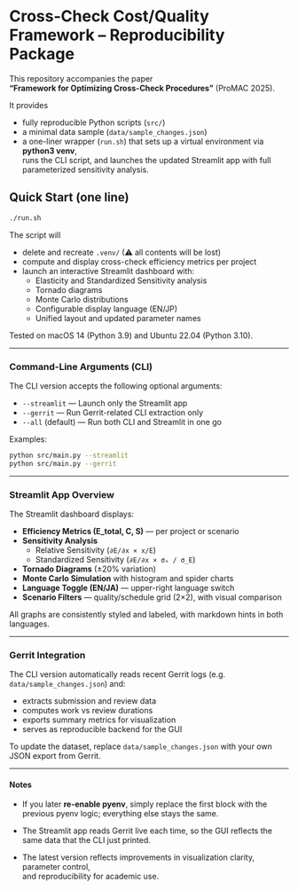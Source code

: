# Cross-Check Cost/Quality Framework – Reproducibility Package

This repository accompanies the paper  
**“Framework for Optimizing Cross-Check Procedures”** (ProMAC 2025).

It provides  
* fully reproducible Python scripts (`src/`)  
* a minimal data sample (`data/sample_changes.json`)  
* a one-liner wrapper (`run.sh`) that sets up a virtual environment via **python3 venv**,  
  runs the CLI script, and launches the updated Streamlit app with full parameterized sensitivity analysis.

## Quick Start (one line)

```bash
./run.sh
```


The script will

- delete and recreate `.venv/` (⚠ all contents will be lost)
- compute and display cross-check efficiency metrics per project
- launch an interactive Streamlit dashboard with:
  - Elasticity and Standardized Sensitivity analysis
  - Tornado diagrams
  - Monte Carlo distributions
  - Configurable display language (EN/JP)
  - Unified layout and updated parameter names

Tested on macOS 14 (Python 3.9) and Ubuntu 22.04 (Python 3.10).

---

### Command-Line Arguments (CLI)

The CLI version accepts the following optional arguments:

- `--streamlit` — Launch only the Streamlit app  
- `--gerrit` — Run Gerrit-related CLI extraction only  
- `--all` (default) — Run both CLI and Streamlit in one go  

Examples:
```bash
python src/main.py --streamlit
python src/main.py --gerrit
```

---

### Streamlit App Overview

The Streamlit dashboard displays:

- **Efficiency Metrics (E_total, C, S)** — per project or scenario
- **Sensitivity Analysis**  
  - Relative Sensitivity (`∂E/∂x × x/E`)
  - Standardized Sensitivity (`∂E/∂x × σₓ / σ_E`)
- **Tornado Diagrams** (±20% variation)
- **Monte Carlo Simulation** with histogram and spider charts
- **Language Toggle (EN/JA)** — upper-right language switch
- **Scenario Filters** — quality/schedule grid (2×2), with visual comparison

All graphs are consistently styled and labeled, with markdown hints in both languages.

---

### Gerrit Integration

The CLI version automatically reads recent Gerrit logs (e.g. `data/sample_changes.json`) and:

- extracts submission and review data
- computes work vs review durations
- exports summary metrics for visualization
- serves as reproducible backend for the GUI

To update the dataset, replace `data/sample_changes.json` with your own JSON export from Gerrit.

---

#### Notes

* If you later **re-enable pyenv**, simply replace the first block with the previous pyenv logic; everything else stays the same.  
* The Streamlit app reads Gerrit live each time, so the GUI reflects the same data that the CLI just printed.

* The latest version reflects improvements in visualization clarity, parameter control,  
  and reproducibility for academic use.

